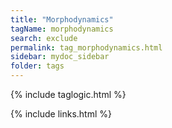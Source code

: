 ```yaml
---
title: "Morphodynamics"
tagName: morphodynamics
search: exclude
permalink: tag_morphodynamics.html
sidebar: mydoc_sidebar
folder: tags
---
```

{% include taglogic.html %}

{% include links.html %}

